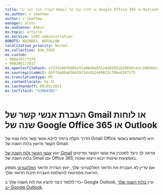```yaml
---
title: העברת אנשי קשר של Gmail או לוחות שנה של Google Office 365 או Outlook
ms.author: v-jmathew
author: v-jmathew
manager: scotv
ms.audience: Admin
ms.topic: article
ms.service: o365-administration
ROBOTS: NOINDEX, NOFOLLOW
localization_priority: Normal
ms.collection: Adm_O365
ms.custom:
- 9004197/7378
- 9003961/7017
ms.openlocfilehash: e72fd346f8d05e55a0844e03524d82931b20016ca3c19684dc4cd12f3df621a3
ms.sourcegitcommit: b5f7da89a650d2915dc652449623c78be6247175
ms.translationtype: MT
ms.contentlocale: he-IL
ms.lasthandoff: 08/05/2021
ms.locfileid: "53964301"
---
```

# <a name="migrate-gmail-contacts-or-google-calendars-to-office-365-or-outlook"></a>העברת אנשי קשר של Gmail או לוחות שנה של Google Office 365 או Outlook

הדרך הקלה ביותר לייבא אנשי קשר ולוח שנה של Gmail Office היא להשתמש באנשי הקשר והיועץ בלוח השנה של Gmail.

יועץ [אנשי הקשר ולוח השנה של Gmail](https://go.microsoft.com/fwlink/?linkid=2134386) מראה לך כיצד לסנכרן את אנשי הקשר ופריטים בלוח השנה של Gmail עם Office 365, באמצעות שיטות ייבוא וייצוא שונות.

אם עדיין לא העברת את הדואר האלקטרוני שלך, יועץ הגדרת הדואר [האלקטרוני](https://go.microsoft.com/fwlink/?linkid=2133951) מספק הוראות מפורטות להשלמת העברת תיבת הדואר שלך.

כדי ללמוד כיצד להציג את לוח השנה שלך ב- Google Outlook, עיין [בלוח השנה שלך ב- Google Outlook](https://go.microsoft.com/fwlink/?linkid=2083939).
